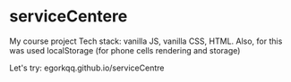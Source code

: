 # serviceCentere
My course project
Tech stack: vanilla JS, vanilla CSS, HTML.
Also, for this was used localStorage (for phone cells rendering and storage) 

Let's try: egorkqq.github.io/serviceCentre
